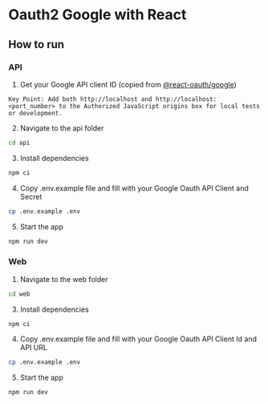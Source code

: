 # Oauth2 Google with React

## How to run

### API

1. Get your Google API client ID (copied from [@react-oauth/google](https://www.npmjs.com/package/@react-oauth/google))

`Key Point: Add both http://localhost and http://localhost:<port_number> to the Authorized JavaScript origins box for local tests or development.`

2. Navigate to the api folder

``` bash
cd api
```

3. Install dependencies
``` bash
npm ci
```

4. Copy .env.example file and fill with your Google Oauth API Client and Secret

``` bash
cp .env.example .env
```

5. Start the app
``` bash
npm run dev
```

### Web

1. Navigate to the web folder

``` bash
cd web
```

3. Install dependencies
``` bash
npm ci
```

4. Copy .env.example file and fill with your Google Oauth API Client Id and API URL

``` bash
cp .env.example .env
```

5. Start the app
``` bash
npm run dev
```